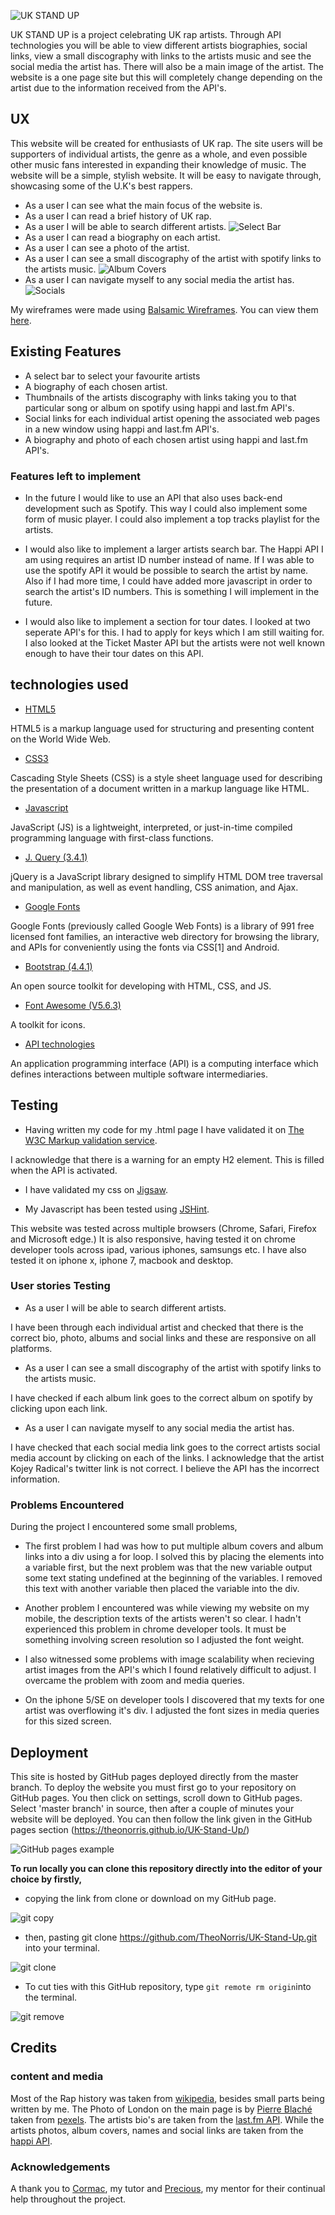 ![UK STAND UP](/readme-documents/uk-stand-up-head.png)

UK STAND UP is a project celebrating UK rap artists. Through API technologies you will be able to view different artists biographies, social links, 
view a small discography with links to the artists music and see the social media the artist has. There will also be a main image of the artist.
The website is a one page site but this will completely change depending on the artist due to the information received from the API's.

 ## UX

 This website will be created for enthusiasts of UK rap. The site users will be supporters of individual artists, the genre as a whole,
 and even possible other music fans interested in expanding their knowledge of music. The website will be a simple, stylish website. It will be easy to navigate
 through, showcasing some of the U.K's best rappers.

 * As a user I can see what the main focus of the website is.
 * As a user I can read a brief history of UK rap.
 * As a user I will be able to search different artists.
 ![Select Bar](/readme-documents/select-bar.png)
 * As a user I can read a biography on each artist.
 * As a user I can see a photo of the artist.
 * As a user I can see a small discography of the artist with spotify links to the artists music.
 ![Album Covers](/readme-documents/album-covers.png)
 * As a user I can navigate myself to any social media the artist has.
 ![Socials](/readme-documents/socials.png)
 
My wireframes were made using [Balsamic Wireframes](https://balsamiq.com/?gclid=CjwKCAjw_qb3BRAVEiwAvwq6VoxJmpo6YvKPm4Qr_cVEjXzA8ve5qDOPE7VZbqIWtsFXiAf3okxfpxoCWF0QAvD_BwE). You can view them [here](/wireframes/uk-wireframes.pdf).

## Existing Features

 * A select bar to select your favourite artists
 * A biography of each chosen artist.
 * Thumbnails of the artists discography with links taking you to that particular song or album on spotify using happi and last.fm API's.
 * Social links for each individual artist opening the associated web pages in a new window using happi and last.fm API's.
 * A biography and photo of each chosen artist using happi and last.fm API's.

 ### Features left to implement

* In the future I would like to use an API that also uses back-end development such as Spotify. This way I could also implement some form of music player. 
I could also implement a top tracks playlist for the artists.

* I would also like to implement a larger artists search bar. The Happi API I am using requires an artist ID number instead of name. If I was able to use the spotify API it would be possible to search the artist by name. 
Also if I had more time, I could have added more javascript in order to search the artist's ID numbers. This is something I will implement in the future.

* I would also like to implement a section for tour dates. I looked at two seperate API's for this. I had to apply for keys which I am still waiting for. 
I also looked at the Ticket Master API but the artists were not well known enough to have their tour dates on this API.
 
## technologies used

* [HTML5](https://en.wikipedia.org/wiki/HTML5)

HTML5 is a markup language used for structuring and presenting content on the World Wide Web.

* [CSS3](https://en.wikipedia.org/wiki/Cascading_Style_Sheets)

Cascading Style Sheets (CSS) is a style sheet language used for describing the presentation of a document written in a markup language like HTML.

* [Javascript](https://en.wikipedia.org/wiki/JavaScript)

JavaScript (JS) is a lightweight, interpreted, or just-in-time compiled programming language with first-class functions.

* [J. Query (3.4.1)](https://jquery.com/download/)

jQuery is a JavaScript library designed to simplify HTML DOM tree traversal and manipulation, as well as event handling, CSS animation, and Ajax.

* [Google Fonts](https://fonts.google.com/)

Google Fonts (previously called Google Web Fonts) is a library of 991 free licensed font families, an interactive web directory for browsing the library, 
and APIs for conveniently using the fonts via CSS[1] and Android.

* [Bootstrap (4.4.1)](https://getbootstrap.com/)

An open source toolkit for developing with HTML, CSS, and JS.

* [Font Awesome (V5.6.3)](https://fontawesome.com/)

A toolkit for icons.

* [API technologies](https://en.wikipedia.org/wiki/Application_programming_interface)

An application programming interface (API) is a computing interface which defines interactions between multiple software intermediaries.

## Testing

* Having written my code for my .html page I have validated it on [The W3C Markup validation service](https://validator.w3.org/). 

I acknowledge that there is a warning for an empty H2 element. This is filled when the API is activated.

* I have validated my css on [Jigsaw](https://jigsaw.w3.org/css-validator/). 

* My Javascript has been tested using [JSHint](https://jshint.com/).

This website was tested across multiple browsers (Chrome, Safari, Firefox and Microsoft edge.) It is also responsive, 
having tested it on chrome developer tools across ipad, various iphones, samsungs etc. I have also tested it on iphone x, iphone 7, macbook and desktop.

### User stories Testing

* As a user I will be able to search different artists.

I have been through each individual artist and checked that there is the correct bio, 
photo, albums and social links and these are responsive on all platforms.

* As a user I can see a small discography of the artist with spotify links to the artists music.

I have checked if each album link goes to the correct album on spotify by clicking upon each link.

* As a user I can navigate myself to any social media the artist has.

I have checked that each social media link goes to the correct artists social media account by clicking on each of the links.
 I acknowledge that the artist Kojey Radical's twitter link is not correct. I believe the API has the incorrect information.

### Problems Encountered

During the project I encountered some small problems,

* The first problem I had was how to put multiple album covers and album links into a div using a for loop.
 I solved this by placing the elements into a variable first, but the next problem was that the new variable output some text stating undefined at the beginning of the variables. 
 I removed this text with another variable then placed the variable into the div.

* Another problem I encountered was while viewing my website on my mobile, the description texts of the artists weren't so clear.
 I hadn't experienced this problem in chrome developer tools. It must be something involving screen resolution so I adjusted the font weight.

* I also witnessed some problems with image scalability when recieving artist images from the API's which I found relatively difficult to adjust. 
I overcame the problem with zoom and media queries.

* On the iphone 5/SE on developer tools I discovered that my texts for one artist was overflowing it's div. 
I adjusted the font sizes in media queries for this sized screen.

## Deployment

This site is hosted by GitHub pages deployed directly from the master branch. To deploy the website you must first go to your repository on 
GitHub pages. You then click on settings, scroll down to GitHub pages. Select 'master branch' in source, then after a couple of minutes your website
will be deployed. You can then follow the link given in the GitHub pages section (https://theonorris.github.io/UK-Stand-Up/)

![GitHub pages example](/readme-documents/github-pages-example.png)

**To run locally you can clone this repository directly into the editor of your choice by firstly,**

* copying the link from clone or download on my GitHub page.

![git copy](/readme-documents/gitclone-example.png)

* then, pasting git clone https://github.com/TheoNorris/UK-Stand-Up.git into your terminal.

![git clone](/readme-documents/gitclone.png)

* To cut ties with this GitHub repository, type `git remote rm origin`into the terminal.

![git remove](/readme-documents/git-remove.png)

## Credits

### content and media

Most of the Rap history was taken from [wikipedia](https://en.wikipedia.org/wiki/British_hip_hop#:~:text=The%20first%20UK%20record%20label,acts%20was%20founded%20in%201986.&text=Music%20of%20Life%20was%20swiftly,through%20in%20his%20vocal%20style.),
besides small parts being written by me. The Photo of London on the main page is by [Pierre Blaché](https://www.instagram.com/pierre9x6/) taken from [pexels](https://www.pexels.com/).
The artists bio's are taken from the [last.fm API](https://www.last.fm/api/). While the artists photos, album covers, names and social links are taken from the [happi API](https://happi.dev/docs/music).

### Acknowledgements

A thank you to [Cormac](https://github.com/armedcor), my tutor and [Precious](https://github.com/precious-ijege), my mentor for their continual help throughout the project.